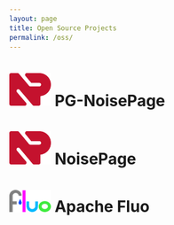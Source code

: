 ```yaml
---
layout: page
title: Open Source Projects
permalink: /oss/
---
```


# [<img src="/assets/img/noisepage-icon.svg" width="75"/>](https://github.com/cmu-db/postgres) PG-NoisePage

# [<img src="/assets/img/noisepage-icon.svg" width="75"/>](https://noise.page/) NoisePage

# [<img src="/assets/img/fluo-logo.png" width="75"/>](https://fluo.apache.org/) Apache Fluo